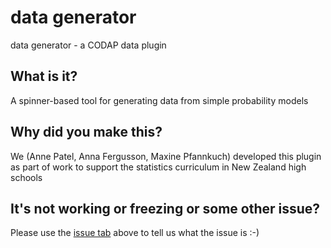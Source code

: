 # data generator

data generator - a CODAP data plugin

## What is it?

A spinner-based tool for generating data from simple probability models

## Why did you make this?

We (Anne Patel, Anna Fergusson, Maxine Pfannkuch) developed this plugin as part of work to support the statistics curriculum in New Zealand high schools 

## It's not working or freezing or some other issue?

Please use the [issue tab](https://github.com/annafergusson/data_generator/issues) above to tell us what the issue is :-)
